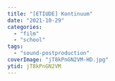 ```yaml
---
title: "[ETIUDE] Kontinuum"
date: "2021-10-29"
categories:
  - "film"
  - "school"
tags:
  - "sound-postproduction"
coverImage: "jT8kPnGN2VM-HD.jpg"
ytid: jT8kPnGN2VM
---
```

